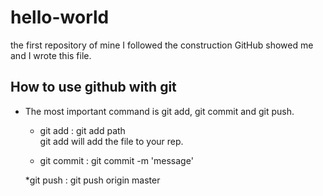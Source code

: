 # hello-world
the first repository of mine
I followed the construction GitHub showed me and I wrote  this file.

## How to use github with git
* The most important command is git add, git commit and git push.
	* git add : git add path  
	git add will add the file to your rep.

	* git commit : git commit -m 'message'


	*git push : git push origin master 
